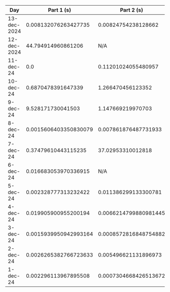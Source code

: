 | Day | Part 1 (s) | Part 2 (s) |
|------------|-----|-------------|
| 13-dec-2024 | 0.008132076263427735 | 0.00824754238128662 |
| 12-dec-2024 | 44.794914960861206 | N/A |
| 11-dec-24 | 0.0 | 0.11201024055480957 |
| 10-dec-24 | 0.6870478391647339 | 1.266470456123352 |
| 9-dec-24 | 9.528171730041503 | 1.147669219970703 |
| 8-dec-24 | 0.0015606403350830079 | 0.007861876487731933 |
| 7-dec-24 | 0.37479610443115235 | 37.02953310012818 |
| 6-dec-24 | 0.016683053970336915 | N/A |
| 5-dec-24 | 0.002328777313232422 | 0.011386299133300781 |
| 4-dec-24 | 0.019905900955200194 | 0.0066214799880981445 |
| 3-dec-24 | 0.0015939950942993164 | 0.0008572816848754882 |
| 2-dec-24 | 0.0026265382766723633 | 0.005496621131896973 |
| 1-dec-24 | 0.002296113967895508 | 0.0007304668426513672 |
